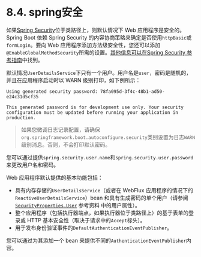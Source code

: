 # 8.4. spring安全

如果[Spring Security](https://spring.io/projects/spring-security)位于类路径上，则默认情况下 Web 应用程序是安全的。Spring Boot 依赖 Spring Security 的内容协商策略来确定是否使用`httpBasic`或`formLogin`。要向 Web 应用程序添加方法级安全性，您还可以添加`@EnableGlobalMethodSecurity`所需的设置。[其他信息可以在Spring Security 参考指南](https://docs.spring.io/spring-security/reference/6.2/servlet/authorization/method-security.html)中找到。

默认情况`UserDetailsService`下只有一个用户。用户名是`user`，密码是随机的，并且在应用程序启动时以 WARN 级别打印，如下例所示：

```
Using generated security password: 78fa095d-3f4c-48b1-ad50-e24c31d5cf35

This generated password is for development use only. Your security configuration must be updated before running your application in production.
```

> 如果您微调日志记录配置，请确保`org.springframework.boot.autoconfigure.security`类别设置为日志`WARN`级别消息。否则，不会打印默认密码。

您可以通过提供`spring.security.user.name`和`spring.security.user.password`来更改用户名和密码。

Web 应用程序默认提供的基本功能包括：

* 具有内存存储的`UserDetailsService`（或者在 WebFlux 应用程序的情况下的`ReactiveUserDetailsService`）bean 和具有生成密码的单个用户（请参阅[`SecurityProperties.User`](https://docs.spring.io/spring-boot/docs/3.2.0/api/org/springframework/boot/autoconfigure/security/SecurityProperties.User.html) 参考资料 中的用户属性）。
* 整个应用程序（包括执行器端点，如果执行器位于类路径上）的基于表单的登录或 HTTP 基本安全性（取决于请求中的`Accept`标头）。
* 用于发布身份验证事件的`DefaultAuthenticationEventPublisher`。

您可以通过为其添加一个 bean 来提供不同的`AuthenticationEventPublisher`内容。








